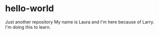 # hello-world
Just another repository
My name is Laura and I'm here because of Larry. I'm doing this to learn. 
